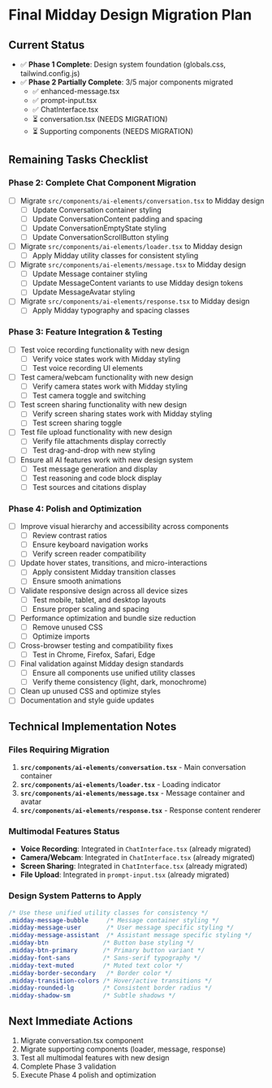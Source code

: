 # Final Midday Design Migration Plan

## Current Status
- ✅ **Phase 1 Complete**: Design system foundation (globals.css, tailwind.config.js)
- ✅ **Phase 2 Partially Complete**: 3/5 major components migrated
  - ✅ enhanced-message.tsx
  - ✅ prompt-input.tsx  
  - ✅ ChatInterface.tsx
  - ⏳ conversation.tsx (NEEDS MIGRATION)
  - ⏳ Supporting components (NEEDS MIGRATION)

## Remaining Tasks Checklist

### Phase 2: Complete Chat Component Migration
- [ ] Migrate `src/components/ai-elements/conversation.tsx` to Midday design
  - [ ] Update Conversation container styling
  - [ ] Update ConversationContent padding and spacing
  - [ ] Update ConversationEmptyState styling
  - [ ] Update ConversationScrollButton styling
- [ ] Migrate `src/components/ai-elements/loader.tsx` to Midday design
  - [ ] Apply Midday utility classes for consistent styling
- [ ] Migrate `src/components/ai-elements/message.tsx` to Midday design
  - [ ] Update Message container styling
  - [ ] Update MessageContent variants to use Midday design tokens
  - [ ] Update MessageAvatar styling
- [ ] Migrate `src/components/ai-elements/response.tsx` to Midday design
  - [ ] Apply Midday typography and spacing classes

### Phase 3: Feature Integration & Testing
- [ ] Test voice recording functionality with new design
  - [ ] Verify voice states work with Midday styling
  - [ ] Test voice recording UI elements
- [ ] Test camera/webcam functionality with new design
  - [ ] Verify camera states work with Midday styling
  - [ ] Test camera toggle and switching
- [ ] Test screen sharing functionality with new design
  - [ ] Verify screen sharing states work with Midday styling
  - [ ] Test screen sharing toggle
- [ ] Test file upload functionality with new design
  - [ ] Verify file attachments display correctly
  - [ ] Test drag-and-drop with new styling
- [ ] Ensure all AI features work with new design system
  - [ ] Test message generation and display
  - [ ] Test reasoning and code block display
  - [ ] Test sources and citations display

### Phase 4: Polish and Optimization
- [ ] Improve visual hierarchy and accessibility across components
  - [ ] Review contrast ratios
  - [ ] Ensure keyboard navigation works
  - [ ] Verify screen reader compatibility
- [ ] Update hover states, transitions, and micro-interactions
  - [ ] Apply consistent Midday transition classes
  - [ ] Ensure smooth animations
- [ ] Validate responsive design across all device sizes
  - [ ] Test mobile, tablet, and desktop layouts
  - [ ] Ensure proper scaling and spacing
- [ ] Performance optimization and bundle size reduction
  - [ ] Remove unused CSS
  - [ ] Optimize imports
- [ ] Cross-browser testing and compatibility fixes
  - [ ] Test in Chrome, Firefox, Safari, Edge
- [ ] Final validation against Midday design standards
  - [ ] Ensure all components use unified utility classes
  - [ ] Verify theme consistency (light, dark, monochrome)
- [ ] Clean up unused CSS and optimize styles
- [ ] Documentation and style guide updates

## Technical Implementation Notes

### Files Requiring Migration
1. **`src/components/ai-elements/conversation.tsx`** - Main conversation container
2. **`src/components/ai-elements/loader.tsx`** - Loading indicator
3. **`src/components/ai-elements/message.tsx`** - Message container and avatar
4. **`src/components/ai-elements/response.tsx`** - Response content renderer

### Multimodal Features Status
- **Voice Recording**: Integrated in `ChatInterface.tsx` (already migrated)
- **Camera/Webcam**: Integrated in `ChatInterface.tsx` (already migrated)  
- **Screen Sharing**: Integrated in `ChatInterface.tsx` (already migrated)
- **File Upload**: Integrated in `prompt-input.tsx` (already migrated)

### Design System Patterns to Apply
```css
/* Use these unified utility classes for consistency */
.midday-message-bubble     /* Message container styling */
.midday-message-user       /* User message specific styling */
.midday-message-assistant  /* Assistant message specific styling */
.midday-btn               /* Button base styling */
.midday-btn-primary       /* Primary button variant */
.midday-font-sans         /* Sans-serif typography */
.midday-text-muted        /* Muted text color */
.midday-border-secondary   /* Border color */
.midday-transition-colors /* Hover/active transitions */
.midday-rounded-lg        /* Consistent border radius */
.midday-shadow-sm         /* Subtle shadows */
```

## Next Immediate Actions
1. Migrate conversation.tsx component
2. Migrate supporting components (loader, message, response)
3. Test all multimodal features with new design
4. Complete Phase 3 validation
5. Execute Phase 4 polish and optimization
